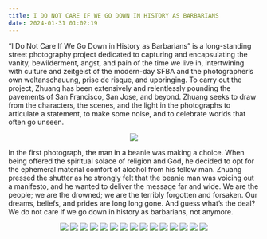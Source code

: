 ```yaml
---
title: I DO NOT CARE IF WE GO DOWN IN HISTORY AS BARBARIANS
date: 2024-01-31 01:02:19
---
```


“I Do Not Care If We Go Down in History as Barbarians” is a long-standing street photography project dedicated to capturing and encapsulating the vanity, bewilderment, angst, and pain of the time we live in, intertwining with culture and zeitgeist of the modern-day SFBA and the photographer’s own weltanschauung, prise de risque, and upbringing. To carry out the project, Zhuang has been extensively and relentlessly pounding the pavements of San Francisco, San Jose, and beyond. Zhuang seeks to draw from the characters, the scenes, and the light in the photographs to articulate a statement, to make some noise, and to celebrate worlds that often go unseen.

<div align="center">
<img src="https://ryusoh.github.io/host/archive/personal/DSCF4295-2.JPG">
</div>

In the first photograph, the man in a beanie was making a choice. When being offered the spiritual solace of religion and God, he decided to opt for the ephemeral material comfort of alcohol from his fellow man. Zhuang pressed the shutter as he strongly felt that the beanie man was voicing out a manifesto, and he wanted to deliver the message far and wide. We are the people; we are the drowned; we are the terribly forgotten and forsaken. Our dreams, beliefs, and prides are long long gone. And guess what’s the deal? We do not care if we go down in history as barbarians, not anymore.

<div align="center">
<img src="https://ryusoh.github.io/host/archive/personal/R0002358.JPG">
<img src="https://ryusoh.github.io/host/archive/personal/DSCF5163-8.JPG">
<img src="https://ryusoh.github.io/host/archive/personal/DSCF8593-3.jpg">
<img src="https://ryusoh.github.io/host/archive/personal/DSCF8402-3.jpg">
<img src="https://ryusoh.github.io/host/archive/personal/DSCF8444-3.jpg">
<img src="https://ryusoh.github.io/host/archive/personal/DSCF3433.jpg">
<img src="https://ryusoh.github.io/host/archive/personal/A20E2E39-AF83-4FD0-A6F7-3D2243A753DC.JPG">
<img src="https://ryusoh.github.io/host/archive/personal/DSCF7203-9.jpg">
<img src="https://ryusoh.github.io/host/archive/personal/DSCF8772.jpg">
<img src="https://ryusoh.github.io/host/archive/personal/DSCF3495-2.jpg">
<img src="https://ryusoh.github.io/host/archive/personal/DSCF8739.jpg">
<img src="https://ryusoh.github.io/host/archive/personal/DSCF3487-3.jpg">
<img src="https://ryusoh.github.io/host/archive/personal/DSCF3445-2.jpg">
<img src="https://ryusoh.github.io/host/archive/personal/R0004664.JPG">
<img src="https://ryusoh.github.io/host/archive/personal/DSCF2862-3.jpg">
</div>
